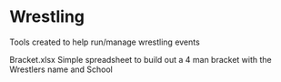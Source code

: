 # Wrestling
Tools created to help run/manage wrestling events

Bracket.xlsx
	Simple spreadsheet to build out a 4 man bracket with the Wrestlers name and School
